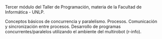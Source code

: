 Tercer módulo del Taller de Programación, materia de la Facultad de Informática - UNLP.

Conceptos básicos de concurrencia y paralelismo.
Procesos. Comunicación y sincronización entre procesos.
Desarrollo de programas concurrentes/paralelos utilizando el ambiente del multirobot (r-info).


